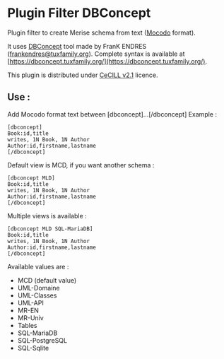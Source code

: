 # Plugin Filter DBConcept
Plugin filter to create Merise schema from text ([Mocodo](http://mocodo.wingi.net/) format).

It uses [DBConcept](https://dbconcept.tuxfamily.org/) tool made by FranK ENDRES (frankendres@tuxfamily.org).
Complete syntax is available at [https://dbconcept.tuxfamily.org/](https://dbconcept.tuxfamily.org/).

This plugin is distributed under [CeCILL v2.1](http://cecill.info/licences/Licence_CeCILL_V2.1-en.html) licence.


## Use :
Add Mocodo format text between [dbconcept]...[/dbconcept]
Example :
```
[dbconcept]
Book:id,title
writes, 1N Book, 1N Author
Author:id,firstname,lastname
[/dbconcept]
```
Default view is MCD, if you want another schema :
```
[dbconcept MLD]
Book:id,title
writes, 1N Book, 1N Author
Author:id,firstname,lastname
[/dbconcept]
```
Multiple views is available :
```
[dbconcept MLD SQL-MariaDB]
Book:id,title
writes, 1N Book, 1N Author
Author:id,firstname,lastname
[/dbconcept]
```


Available values are :
* MCD (default value)
* UML-Domaine
* UML-Classes
* UML-API
* MR-EN
* MR-Univ
* Tables
* SQL-MariaDB
* SQL-PostgreSQL
* SQL-Sqlite
